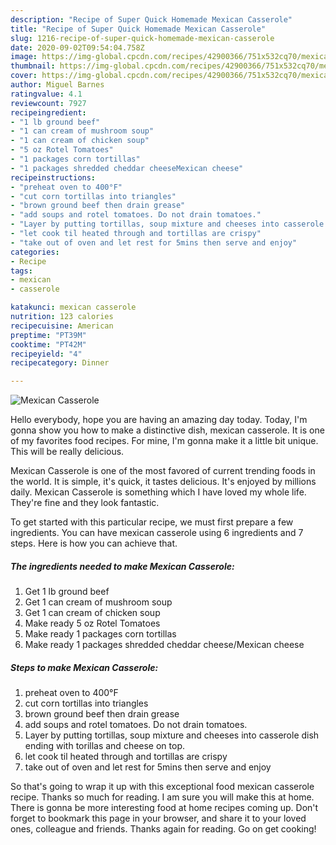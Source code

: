 ```yaml
---
description: "Recipe of Super Quick Homemade Mexican Casserole"
title: "Recipe of Super Quick Homemade Mexican Casserole"
slug: 1216-recipe-of-super-quick-homemade-mexican-casserole
date: 2020-09-02T09:54:04.758Z
image: https://img-global.cpcdn.com/recipes/42900366/751x532cq70/mexican-casserole-recipe-main-photo.jpg
thumbnail: https://img-global.cpcdn.com/recipes/42900366/751x532cq70/mexican-casserole-recipe-main-photo.jpg
cover: https://img-global.cpcdn.com/recipes/42900366/751x532cq70/mexican-casserole-recipe-main-photo.jpg
author: Miguel Barnes
ratingvalue: 4.1
reviewcount: 7927
recipeingredient:
- "1 lb ground beef"
- "1 can cream of mushroom soup"
- "1 can cream of chicken soup"
- "5 oz Rotel Tomatoes"
- "1 packages corn tortillas"
- "1 packages shredded cheddar cheeseMexican cheese"
recipeinstructions:
- "preheat oven to 400°F"
- "cut corn tortillas into triangles"
- "brown ground beef then drain grease"
- "add soups and rotel tomatoes. Do not drain tomatoes."
- "Layer by putting tortillas, soup mixture and cheeses into casserole dish ending with torillas and cheese on top."
- "let cook til heated through and tortillas are crispy"
- "take out of oven and let rest for 5mins then serve and enjoy"
categories:
- Recipe
tags:
- mexican
- casserole

katakunci: mexican casserole 
nutrition: 123 calories
recipecuisine: American
preptime: "PT39M"
cooktime: "PT42M"
recipeyield: "4"
recipecategory: Dinner

---
```



![Mexican Casserole](https://img-global.cpcdn.com/recipes/42900366/751x532cq70/mexican-casserole-recipe-main-photo.jpg)

Hello everybody, hope you are having an amazing day today. Today, I'm gonna show you how to make a distinctive dish, mexican casserole. It is one of my favorites food recipes. For mine, I'm gonna make it a little bit unique. This will be really delicious.



Mexican Casserole is one of the most favored of current trending foods in the world. It is simple, it's quick, it tastes delicious. It's enjoyed by millions daily. Mexican Casserole is something which I have loved my whole life. They're fine and they look fantastic.


To get started with this particular recipe, we must first prepare a few ingredients. You can have mexican casserole using 6 ingredients and 7 steps. Here is how you can achieve that.

<!--inarticleads1-->

##### The ingredients needed to make Mexican Casserole:

1. Get 1 lb ground beef
1. Get 1 can cream of mushroom soup
1. Get 1 can cream of chicken soup
1. Make ready 5 oz Rotel Tomatoes
1. Make ready 1 packages corn tortillas
1. Make ready 1 packages shredded cheddar cheese/Mexican cheese




<!--inarticleads2-->

##### Steps to make Mexican Casserole:

1. preheat oven to 400°F
1. cut corn tortillas into triangles
1. brown ground beef then drain grease
1. add soups and rotel tomatoes. Do not drain tomatoes.
1. Layer by putting tortillas, soup mixture and cheeses into casserole dish ending with torillas and cheese on top.
1. let cook til heated through and tortillas are crispy
1. take out of oven and let rest for 5mins then serve and enjoy




So that's going to wrap it up with this exceptional food mexican casserole recipe. Thanks so much for reading. I am sure you will make this at home. There is gonna be more interesting food at home recipes coming up. Don't forget to bookmark this page in your browser, and share it to your loved ones, colleague and friends. Thanks again for reading. Go on get cooking!
